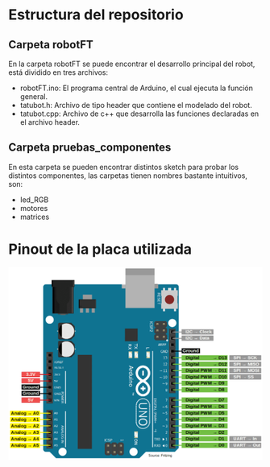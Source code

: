 # Estructura del repositorio

## Carpeta robotFT
En la carpeta robotFT se puede encontrar el desarrollo principal del robot, está dividido en tres archivos:
* robotFT.ino: El programa central de Arduino, el cual ejecuta la función general.
* tatubot.h: Archivo de tipo header que contiene el modelado del robot.
* tatubot.cpp: Archivo de c++ que desarrolla las funciones declaradas en el archivo header.

## Carpeta pruebas_componentes
En esta carpeta se pueden encontrar distintos sketch para probar los distintos componentes, las carpetas tienen nombres bastante intuitivos, son:

* led_RGB
* motores
* matrices

# Pinout de la placa utilizada
![Arduino Uno Pinout](/assets/arduino_uno_pinout.png)